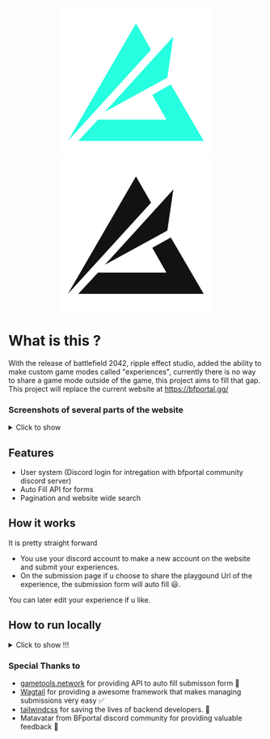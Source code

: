 <p align="center">
  <img width="300" src="https://raw.githubusercontent.com/battlefield-portal-community/Image-CDN/main/bf_portal_logo_bc.png#gh-dark-mode-only">
  <img width="300" src="https://raw.githubusercontent.com/battlefield-portal-community/Image-CDN/main/bf_portal_logo_noir.png#gh-light-mode-only">
  </p>
 
# What is this ? 

With the release of battlefield 2042, ripple effect studio, added the ability to make custom game modes called "experiences", currently there is no way to share a game mode outside of the game, this project aims to fill that gap.  
This project will replace the current website at https://bfportal.gg/

### Screenshots of several parts of the website
<details>
  
  <summary>
    Click to show
  </summary>
 
  
  ## Home Page
  ![image](https://user-images.githubusercontent.com/22869882/162639043-ec231408-b2e2-4f7a-b89e-38e48fec75e3.png)
  ## Profile Page
![image](https://user-images.githubusercontent.com/22869882/162639063-19c9bd0b-888b-4116-ab25-cfc3d67692ec.png)
  ## Experience Info Page
![image](https://user-images.githubusercontent.com/22869882/162639079-105111d8-0557-4ce2-a697-6cb3b8091b16.png)
  ## Experience Submission and edit page
![image](https://user-images.githubusercontent.com/22869882/162639108-f3fef6b3-1c44-4283-a504-8ab959815bd8.png)
  ## Discord Login process
![image](https://user-images.githubusercontent.com/22869882/162639135-30265c6e-690a-47b2-b9c5-842f98061051.png)
![image](https://user-images.githubusercontent.com/22869882/162639149-6ca41096-9892-4c5c-ab3f-0d1c7dd9b1d0.png)

</details>

## Features 
- User system (Discord login for intregation with bfportal community discord server)
- Auto Fill API for forms
- Pagination and website wide search

## How it works
It is pretty straight forward  

- You use your discord account to make a new account on the website and submit your experiences.  
- On the submission page if u choose to share the playgound Url of the experience, the submission form will auto fill 😃.  

You can later edit your experience if u like.

## How to run locally  
<details>
  
  <summary>
    Click to show !!!
  </summary>

- create and activate a venv
- install dependencies `python -m pip install -r requirements.txt`
- create a .env file with the following values
- ``` 
      DB_NAME=<postgres_db_name>
      DB_USERNAME=<postgres_username>
      DB_PASSWORD=<postgres_password>
      POSTGRES_HOST=127.0.0.1
      SU_PASSWD=1234
      DISCORD_CLIENT_ID=931965340764737608
      DISCORD_SECRET=SuzQK6oAV_ArY3HGXUYIOUjFT46C5OtW
    ```
- Do first run migrate
- run `python manage.py ensure_superuser --username bfportal --email superuser@bfportal.com --password <password>`
- run `python manage.py ensure_initialization`
- run server with `python manage.py runserver`
- login via discord to create a new user 
- run command `python manage.py fake --generate 50` to create a few fake pages
- reload admin now u should and a data to explore

</details>

  
 ### Special Thanks to
  - [gametools.network](https://gametools.network/) for providing API to auto fill submisson form 🥰
  - [Wagtail](https://github.com/wagtail/wagtail) for providing a awesome framework that makes managing submissions very easy ✅
  - [tailwindcss](https://github.com/tailwindlabs/tailwindcss) for saving the lives of  backend developers. 🙏 
  - Matavatar from BFportal discord community for providing valuable feedback 🤝
